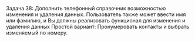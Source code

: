 Задача 38: Дополнить телефонный справочник возможностью изменения и удаления данных. Пользователь также может ввести имя или фамилию, и Вы должны реализовать функционал для изменения и удаления данных
Простой вариант:
Пронумеровать контакты и выбрать изменяемый по номеру.